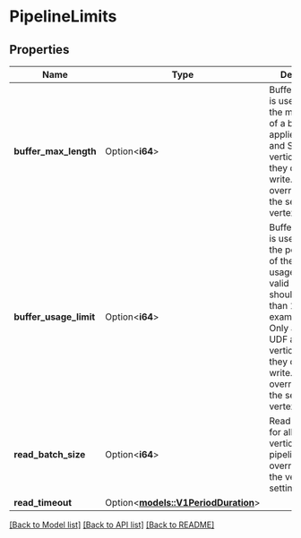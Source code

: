 # PipelineLimits

## Properties

Name | Type | Description | Notes
------------ | ------------- | ------------- | -------------
**buffer_max_length** | Option<**i64**> | BufferMaxLength is used to define the max length of a buffer. Only applies to UDF and Source vertices as only they do buffer write. It can be overridden by the settings in vertex limits. | [optional]
**buffer_usage_limit** | Option<**i64**> | BufferUsageLimit is used to define the percentage of the buffer usage limit, a valid value should be less than 100, for example, 85. Only applies to UDF and Source vertices as only they do buffer write. It will be overridden by the settings in vertex limits. | [optional]
**read_batch_size** | Option<**i64**> | Read batch size for all the vertices in the pipeline, can be overridden by the vertex's limit settings. | [optional]
**read_timeout** | Option<[**models::V1PeriodDuration**](v1.Duration.md)> |  | [optional]

[[Back to Model list]](../README.md#documentation-for-models) [[Back to API list]](../README.md#documentation-for-api-endpoints) [[Back to README]](../README.md)


